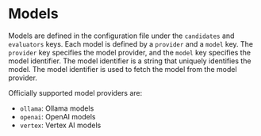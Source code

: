 # Models

Models are defined in the configuration file under the `candidates` and `evaluators` keys. Each model is defined by a `provider` and a `model` key. The `provider` key specifies the model provider, and the `model` key specifies the model identifier. The model identifier is a string that uniquely identifies the model. The model identifier is used to fetch the model from the model provider.

Officially supported model providers are:

- `ollama`: Ollama models
- `openai`: OpenAI models
- `vertex`: Vertex AI models
